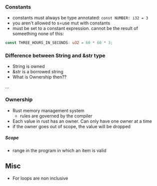 
### Constants
- constants must always be type annotated: `const NUMBER: i32 = 3`
- you aren't allowed to s=use mut with constants
- must be set to a constant expression. cannot be the result of someething
none of this:
```rust
const THREE_HOURS_IN_SECONDS: u32 = 60 * 60 * 3;
```
### Difference between String and &str type
- String is owned
- &str is a borrowed string
- What is Ownership then??

...
### Ownership
- Rust memory management system
	- rules are governed by the compiler
- Each value in rust has an owner. Can only have one owner at a time
- if the owner goes out of scope, the value will be dropped

##### Scope
- range in the program in which an item is valid

## Misc
- For loops are non inclusive